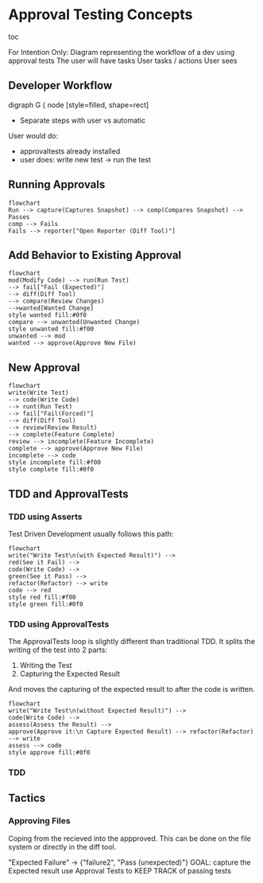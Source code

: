 # Approval Testing Concepts


toc

For Intention Only:
Diagram representing the workflow of a dev using approval tests
The user will have tasks
User tasks / actions
User sees

## Developer Workflow
digraph G { node [style=filled, shape=rect]

* Separate steps with user vs automatic

User would do:
- approvaltests already installed
- user does: write new test -> run the test

## Running Approvals
```mermaid
flowchart
Run --> capture(Captures Snapshot) --> comp(Compares Snapshot) --> Passes 
comp --> Fails
Fails --> reporter["Open Reporter (Diff Tool)"]
```

## Add Behavior to Existing Approval
```mermaid
flowchart
mod(Modify Code) --> run(Run Test)
--> fail["Fail (Expected)"]  
--> diff(Diff Tool)  
--> compare(Review Changes)
-->wanted[Wanted Change]
style wanted fill:#0f0
compare --> unwanted(Unwanted Change)
style unwanted fill:#f00
unwanted --> mod
wanted --> approve(Approve New File)
```

## New Approval
```mermaid
flowchart
write(Write Test) 
--> code(Write Code) 
--> runt(Run Test) 
--> fail["Fail(Forced)"]
--> diff(Diff Tool)
--> review(Review Result)
--> complete(Feature Complete)
review --> incomplete(Feature Incomplete)
complete --> approve(Approve New File)
incomplete --> code
style incomplete fill:#f00
style complete fill:#0f0
```


## TDD and ApprovalTests

### TDD using Asserts
Test Driven Development usually follows this path:
```mermaid
flowchart
write("Write Test\n(with Expected Result)") --> 
red(See it Fail) --> 
code(Write Code) --> 
green(See it Pass) --> 
refactor(Refactor) --> write
code --> red
style red fill:#f00
style green fill:#0f0
```

### TDD using ApprovalTests
The ApprovalTests loop is slightly different than traditional TDD.
It splits the writing of the test into 2 parts:
1. Writing the Test 
1. Capturing the Expected Result

And moves the capturing of the expected result to after the code is written.

```mermaid
flowchart
write("Write Test\n(without Expected Result)") -->
code(Write Code) -->
assess(Assess the Result) -->
approve(Approve it:\n Capture Expected Result) --> refactor(Refactor) --> write
assess --> code
style approve fill:#0f0
```

### TDD 

<extra notes here>

## Tactics

### Approving Files

Coping from the recieved into the appproved. This can be done on the file system or directly in the diff tool.

"Expected Failure"  -> {"failure2", "Pass (unexpected)"} 
GOAL:  capture the Expected result
use Approval Tests to KEEP TRACK of passing tests



